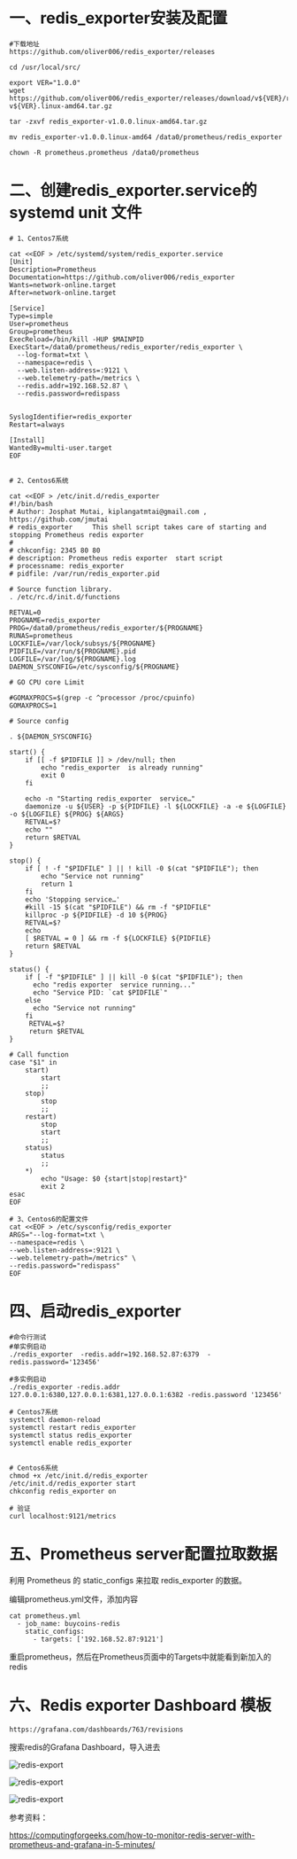 # 一、redis_exporter安装及配置
```
#下载地址
https://github.com/oliver006/redis_exporter/releases

cd /usr/local/src/

export VER="1.0.0"
wget https://github.com/oliver006/redis_exporter/releases/download/v${VER}/redis_exporter-v${VER}.linux-amd64.tar.gz

tar -zxvf redis_exporter-v1.0.0.linux-amd64.tar.gz 

mv redis_exporter-v1.0.0.linux-amd64 /data0/prometheus/redis_exporter

chown -R prometheus.prometheus /data0/prometheus

```

# 二、创建redis_exporter.service的 systemd unit 文件
```
# 1、Centos7系统

cat <<EOF > /etc/systemd/system/redis_exporter.service
[Unit]
Description=Prometheus
Documentation=https://github.com/oliver006/redis_exporter
Wants=network-online.target
After=network-online.target

[Service]
Type=simple
User=prometheus
Group=prometheus
ExecReload=/bin/kill -HUP $MAINPID
ExecStart=/data0/prometheus/redis_exporter/redis_exporter \
  --log-format=txt \
  --namespace=redis \
  --web.listen-address=:9121 \
  --web.telemetry-path=/metrics \
  --redis.addr=192.168.52.87 \
  --redis.password=redispass


SyslogIdentifier=redis_exporter
Restart=always

[Install]
WantedBy=multi-user.target
EOF


# 2、Centos6系统

cat <<EOF > /etc/init.d/redis_exporter
#!/bin/bash
# Author: Josphat Mutai, kiplangatmtai@gmail.com , https://github.com/jmutai
# redis_exporter     This shell script takes care of starting and stopping Prometheus redis exporter 
#
# chkconfig: 2345 80 80
# description: Prometheus redis exporter  start script
# processname: redis_exporter
# pidfile: /var/run/redis_exporter.pid

# Source function library.
. /etc/rc.d/init.d/functions

RETVAL=0
PROGNAME=redis_exporter
PROG=/data0/prometheus/redis_exporter/${PROGNAME}
RUNAS=prometheus
LOCKFILE=/var/lock/subsys/${PROGNAME}
PIDFILE=/var/run/${PROGNAME}.pid
LOGFILE=/var/log/${PROGNAME}.log
DAEMON_SYSCONFIG=/etc/sysconfig/${PROGNAME}

# GO CPU core Limit

#GOMAXPROCS=$(grep -c ^processor /proc/cpuinfo)
GOMAXPROCS=1

# Source config

. ${DAEMON_SYSCONFIG}

start() {
    if [[ -f $PIDFILE ]] > /dev/null; then
        echo "redis_exporter  is already running"
        exit 0
    fi

    echo -n "Starting redis_exporter  service…"
    daemonize -u ${USER} -p ${PIDFILE} -l ${LOCKFILE} -a -e ${LOGFILE} -o ${LOGFILE} ${PROG} ${ARGS}
    RETVAL=$?
    echo ""
    return $RETVAL
}

stop() {
    if [ ! -f "$PIDFILE" ] || ! kill -0 $(cat "$PIDFILE"); then
        echo "Service not running"
        return 1
    fi
    echo 'Stopping service…'
    #kill -15 $(cat "$PIDFILE") && rm -f "$PIDFILE"
    killproc -p ${PIDFILE} -d 10 ${PROG}
    RETVAL=$?
    echo
    [ $RETVAL = 0 ] && rm -f ${LOCKFILE} ${PIDFILE}
    return $RETVAL
}

status() {
    if [ -f "$PIDFILE" ] || kill -0 $(cat "$PIDFILE"); then
      echo "redis exporter  service running..."
      echo "Service PID: `cat $PIDFILE`"
    else
      echo "Service not running"
    fi
     RETVAL=$?
     return $RETVAL
}

# Call function
case "$1" in
    start)
        start
        ;;
    stop)
        stop
        ;;
    restart)
        stop
        start
        ;;
    status)
        status
        ;;
    *)
        echo "Usage: $0 {start|stop|restart}"
        exit 2
esac
EOF

# 3、Centos6的配置文件
cat <<EOF > /etc/sysconfig/redis_exporter
ARGS="--log-format=txt \
--namespace=redis \
--web.listen-address=:9121 \
--web.telemetry-path=/metrics" \
--redis.password="redispass"
EOF
```

# 四、启动redis_exporter
```
#命令行测试
#单实例启动
./redis_exporter  -redis.addr=192.168.52.87:6379  -redis.password='123456'

#多实例启动
./redis_exporter -redis.addr 127.0.0.1:6380,127.0.0.1:6381,127.0.0.1:6382 -redis.password '123456'

# Centos7系统
systemctl daemon-reload
systemctl restart redis_exporter
systemctl status redis_exporter
systemctl enable redis_exporter


# Centos6系统
chmod +x /etc/init.d/redis_exporter
/etc/init.d/redis_exporter start
chkconfig redis_exporter on

# 验证
curl localhost:9121/metrics
```

# 五、Prometheus server配置拉取数据

利用 Prometheus 的 static_configs 来拉取 redis_exporter 的数据。

编辑prometheus.yml文件，添加内容
```
cat prometheus.yml
  - job_name: buycoins-redis
    static_configs:
      - targets: ['192.168.52.87:9121']
```
重启prometheus，然后在Prometheus页面中的Targets中就能看到新加入的redis

# 六、Redis exporter Dashboard 模板

```
https://grafana.com/dashboards/763/revisions
```
搜索redis的Grafana Dashboard，导入进去

![redis-export](https://github.com/Lancger/opslinux/blob/master/images/redis-export.jpg)

![redis-export](https://github.com/Lancger/opslinux/blob/master/images/grafna-load.jpg)

![redis-export](https://github.com/Lancger/opslinux/blob/master/images/grafna-load-2.jpg)

参考资料：

https://computingforgeeks.com/how-to-monitor-redis-server-with-prometheus-and-grafana-in-5-minutes/

